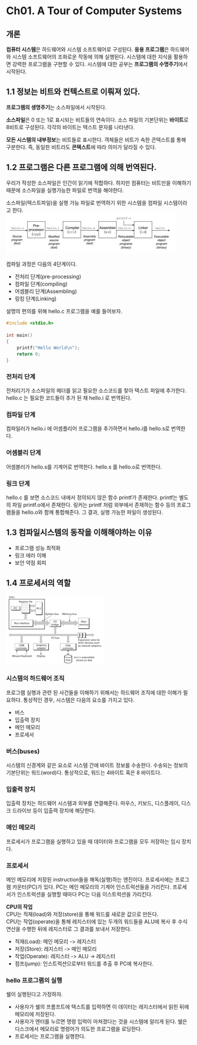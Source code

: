 # Ch01. A Tour of Computer Systems

## 개론
**컴퓨터 시스템**은 하드웨어와 시스템 소프트웨어로 구성된다.
**응용 프로그램**은 하드웨어와 시스템 소프트웨어의 조화로운 작동에 의해 실행된다.
시스템에 대한 지식을 활용하면 강력한 프로그램을 구현할 수 있다.
시스템에 대한 공부는 **프로그램의 수명주기**에서 시작된다.

## 1.1 정보는 비트와 컨텍스트로 이뤄져 있다.
**프로그램의 생명주기**는 소스파일에서 시작된다.

**소스파일**은 0 또는 1로 표시되는 비트들의 연속이다. 소스 파일의 기본단위는 **바이트**로 8비트로 구성된다. 각각의 바이트는 텍스트 문자를 나타낸다.

**모든 시스템의 내부정보**는 비트들로 표시한다. 객체들은 비트가 속한 콘텍스트를 통해 구분한다. 즉, 동일한 비트라도 **콘텍스트**에 따라 의미가 달라질 수 있다.

## 1.2 프로그램은 다른 프로그램에 의해 번역된다.
우리가 작성한 소스파일은 인간이 읽기에 적합하다. 하지만 컴퓨터는 비트만을 이해하기 때문에 소스파일을 실행가능한 파일로 번역을 해야한다.

소스파일(텍스트파일)을 실행 가능 파일로 번역하기 위한 시스템을 컴파일 시스템이라고 한다.
![alt text](image.png)

컴파일 과정은 다음의 4단계이다.
- 전처리 단계(pre-processing)
- 컴파일 단계(compiling)
- 어셈블리 단계(Assembling)
- 링킹 단계(Linking)

설명의 편의를 위해 hello.c 프로그램을 예를 들어보자.
```C
#include <stdio.h>

int main()
{
    printf("Hello World\n");
    return 0;
}
```

### 전처리 단계
전처리기가 소스파일의 헤더를 읽고 필요한 소스코드를 찾아 텍스트 파일에 추가한다. hello.c 는 필요한 코드들이 추가 된 채 hello.i 로 번역된다.

### 컴파일 단계
컴파일러가 hello.i 에 어셈플리어 프로그램을 추가하면서 hello.i를 hello.s로 번역한다.

### 어셈블리 단계
어셈블러가 hello.s를 기계어로 번역한다. hello.s 를 hello.o로 번역한다.

### 링크 단계
hello.c 를 보면 소스코드 내에서 정의되지 않은 함수 printf가 존재한다. printf는 별도의 파일 printf.o에서 존재한다. 링커는 printf 처럼 외부에서 존재하는 함수 등의 프로그램들을 hello.o와 함께 통합해준다. 그 결과, 실행 가능한 파일이 생성된다.

## 1.3 컴파일시스템의 동작을 이해해야하는 이유
- 프로그램 성능 최적화
- 링크 에러 이해
- 보안 약점 회피

## 1.4 프로세서의 역할
![alt text](image-1.png)
### 시스템의 하드웨어 조직
프로그램 실행과 관련 된 사건들을 이해하기 위해서는 하드웨어 조직에 대한 이해가 필요하다. 통상적인 경우, 시스템은 다음의 요소를 가지고 있다.
- 버스
- 입출력 장치
- 메인 메모리
- 프로세서

### 버스(buses)
시스템의 신경계와 같은 요소로 시스템 간에 바이트 정보를 수송한다. 수송되는 정보의 기본단위는 워드(word)다. 통상적으로, 워드는 4바이트 혹은 8 바이트다.

### 입출력 장치
입출력 장치는 하드웨어 시스템과 외부를 연결해준다. 마우스, 키보드, 디스플레이, 디스크 드라이브 등이 입출력 장치에 해당한다. 

### 메인 메모리
프로세서가 프로그램을 실행하고 있을 때 데이터와 프로그램을 모두 저장하는 임시 장치다. 

### 프로세서
메인 메모리에 저장된 instruction들을 해독(실행)하는 엔진이다.
프로세서에는 프로그램 카운터(PC)가 있다.
PC는 메인 메모리의 기계어 인스트럭션들을 가리킨다.
프로세서가 인스트럭션을 실행할 때마다 PC는 다음 이스트럭션을 가리킨다. 

**CPU의 작업**  
CPU는 적재(load)와 저장(store)을 통해 워드를 새로운 값으로 만든다.  
CPU는 작업(operate)을 통해 레지스터에 있는 두개의 워드들을 ALU에 복사 후 수식 연산을 수행한 뒤에 레지스터로 그 결과를 보내서 저장한다.
- 적재(Load): 메인 메모리 -> 레지스터
- 저장(Store): 레지스터 -> 메인 메모리
- 작업(Operate): 레지스터 -> ALU -> 레지스터 
- 점프(jump): 인스트럭션으로부터 워드를 추출 후 PC에 복사한다.

### hello 프로그램의 실행
쉘이 실행된다고 가정하자.
- 사용자가 쉘의 프롬프트에 텍스트를 입력하면 이 데이터는 레지스터에서 읽힌 뒤에 메모리에 저장된다.
- 사용자가 엔터를 누르면 명령 입력이 마쳐졌다는 것을 시스템에 알리게 된다. 쉘은 디스크에서 메모리로 명령어가 의도한 프로그램을 로딩한다. 
- 프로세서는 프로그램을 실행한다.
